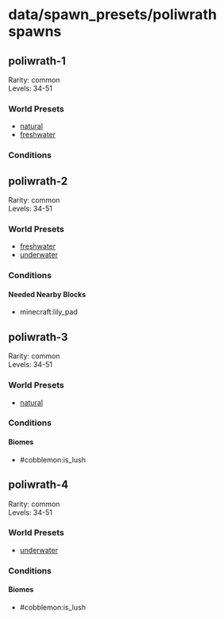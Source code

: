 # data/spawn_presets/poliwrath spawns  
  
## poliwrath-1  
Rarity: common  
Levels: 34-51  
  
### World Presets  
* [natural](/data/world_presets/natural.md)  
* [freshwater](/data/world_presets/freshwater.md)  
  
### Conditions  
  
## poliwrath-2  
Rarity: common  
Levels: 34-51  
  
### World Presets  
* [freshwater](/data/world_presets/freshwater.md)  
* [underwater](/data/world_presets/underwater.md)  
  
### Conditions  
  
#### Needed Nearby Blocks  
  * minecraft:lily_pad
  
  
## poliwrath-3  
Rarity: common  
Levels: 34-51  
  
### World Presets  
* [natural](/data/world_presets/natural.md)  
  
### Conditions  
  
#### Biomes  
  * #cobblemon:is_lush
  
  
## poliwrath-4  
Rarity: common  
Levels: 34-51  
  
### World Presets  
* [underwater](/data/world_presets/underwater.md)  
  
### Conditions  
  
#### Biomes  
  * #cobblemon:is_lush
  
